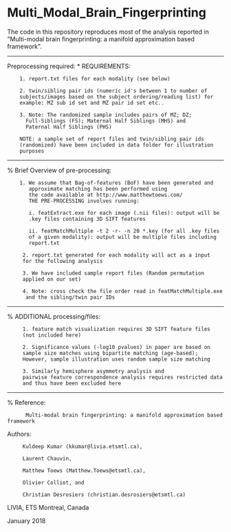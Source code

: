 # Multi_Modal_Brain_Fingerprinting

The code in this repository reproduces most of the analysis reported in "Multi-modal brain fingerprinting: a manifold approximation based framework".

__________________________________________________________________
Preprocessing required:
        * REQUIREMENTS: 
        
        1. report.txt files for each modality (see below)
        
        2. twin/sibling pair ids (numeric id's between 1 to number of
        subjects/images based on the subject ordering/reading list) for
        example: MZ sub id set and MZ pair id set etc.. 
        
        3. Note: The randomized sample includes pairs of MZ; DZ; 
          Full-Siblings (FS); Maternal Half Siblings (MHS) and 
          Paternal Half Siblings (PHS) 

        NOTE: a sample set of report files and twin/sibling pair ids
        (randomized) have been included in data folder for illustration
        purposes

__________________________________________________________________
%
Brief Overview of pre-processing:

        1. We assume that Bag-of-features (BoF) have been generated and 
           approximate matching has been performed using 
           the code available at http://www.matthewtoews.com/ 
           THE PRE-PROCESSING involves running:
           
           i. featExtract.exe for each image (.nii files): output will be
           .key files containing 3D SIFT features
           
           ii. featMatchMultiple -t 2 -r- -n 20 *.key (for all .key files
           of a given modality): output will be multiple files including
           report.txt
           
         2. report.txt generated for each modality will act as a input
         for the following analysis
         
         3. We have included sample report files (Random permutation
         applied on our set)
         
         4. Note: cross check the file order read in featMatchMultiple.exe 
          and the sibling/twin pair IDs

__________________________________________________________________
%
 ADDITIONAL processing/files:
 
         1. feature match visualization requires 3D SIFT feature files
         (not included here)
         
         2. Significance values (-log10 pvalues) in paper are based on
         sample size matches using bipartite matching (age-based);         
         However, sample illustration uses random sample size matching
         
         3. Similarly hemisphere asymmetry analysis and 
         pairwise feature correspondence analysis requires restricted data
         and thus have been excluded here      


__________________________________________________________________
%
Reference: 

          Multi-modal brain fingerprinting: a manifold approximation based framework
          
Authors: 

         Kuldeep Kumar (kkumar@livia.etsmtl.ca), 
         
         Laurent Chauvin,
         
         Matthew Toews (Matthew.Toews@etsmtl.ca),
         
         Olivier Colliot, and 
         
         Christian Desrosiers (christian.desrosiers@etsmtl.ca)
    
LIVIA, ETS Montreal, Canada

January 2018
